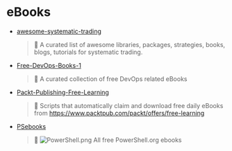 # eBooks
- [awesome-systematic-trading](<https://github.com/Thamielis/awesome-systematic-trading>)
	> :memo: A curated list of awesome libraries, packages, strategies, books, blogs, tutorials for systematic trading. 
- [Free-DevOps-Books-1](<https://github.com/Thamielis/Free-DevOps-Books-1>)
	> :memo: A curated collection of free DevOps related eBooks 
- [Packt-Publishing-Free-Learning](<https://github.com/Thamielis/Packt-Publishing-Free-Learning>)
	> :memo: Scripts that automatically claim and download  free daily eBooks from https://www.packtpub.com/packt/offers/free-learning 
- [PSebooks](<https://github.com/Thamielis/PSebooks>)
	> :memo: ![PowerShell.png](../images/PowerShell.png) All free PowerShell.org ebooks 

